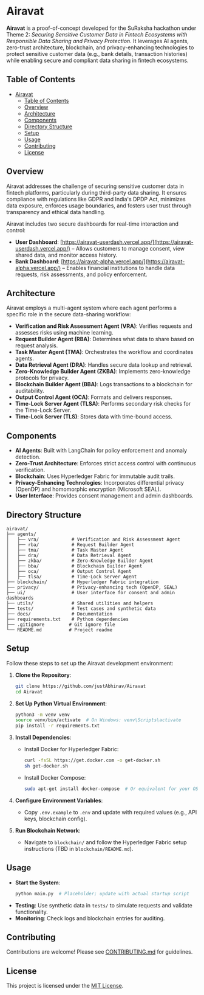 # Airavat

**Airavat** is a proof-of-concept developed for the SuRaksha hackathon under Theme 2: _Securing Sensitive Customer Data in Fintech Ecosystems with Responsible Data Sharing and Privacy Protection_. It leverages AI agents, zero-trust architecture, blockchain, and privacy-enhancing technologies to protect sensitive customer data (e.g., bank details, transaction histories) while enabling secure and compliant data sharing in fintech ecosystems.

## Table of Contents

- [Airavat](#airavat)
  - [Table of Contents](#table-of-contents)
  - [Overview](#overview)
  - [Architecture](#architecture)
  - [Components](#components)
  - [Directory Structure](#directory-structure)
  - [Setup](#setup)
  - [Usage](#usage)
  - [Contributing](#contributing)
  - [License](#license)

## Overview

Airavat addresses the challenge of securing sensitive customer data in fintech platforms, particularly during third-party data sharing. It ensures compliance with regulations like GDPR and India's DPDP Act, minimizes data exposure, enforces usage boundaries, and fosters user trust through transparency and ethical data handling.

Airavat includes two secure dashboards for real-time interaction and control:

- **User Dashboard**: [https://airavat-userdash.vercel.app/](https://airavat-userdash.vercel.app/) – Allows customers to manage consent, view shared data, and monitor access history.
- **Bank Dashboard**: [https://airavat-alpha.vercel.app/](https://airavat-alpha.vercel.app/) – Enables financial institutions to handle data requests, risk assessments, and policy enforcement.

## Architecture

Airavat employs a multi-agent system where each agent performs a specific role in the secure data-sharing workflow:

- **Verification and Risk Assessment Agent (VRA)**: Verifies requests and assesses risks using machine learning.
- **Request Builder Agent (RBA)**: Determines what data to share based on request analysis.
- **Task Master Agent (TMA)**: Orchestrates the workflow and coordinates agents.
- **Data Retrieval Agent (DRA)**: Handles secure data lookup and retrieval.
- **Zero-Knowledge Builder Agent (ZKBA)**: Implements zero-knowledge protocols for privacy.
- **Blockchain Builder Agent (BBA)**: Logs transactions to a blockchain for auditability.
- **Output Control Agent (OCA)**: Formats and delivers responses.
- **Time-Lock Server Agent (TLSA)**: Performs secondary risk checks for the Time-Lock Server.
- **Time-Lock Server (TLS)**: Stores data with time-bound access.

## Components

- **AI Agents**: Built with LangChain for policy enforcement and anomaly detection.
- **Zero-Trust Architecture**: Enforces strict access control with continuous verification.
- **Blockchain**: Uses Hyperledger Fabric for immutable audit trails.
- **Privacy-Enhancing Technologies**: Incorporates differential privacy (OpenDP) and homomorphic encryption (Microsoft SEAL).
- **User Interface**: Provides consent management and admin dashboards.

## Directory Structure

```
airavat/
├── agents/
│   ├── vra/            # Verification and Risk Assessment Agent
│   ├── rba/            # Request Builder Agent
│   ├── tma/            # Task Master Agent
│   ├── dra/            # Data Retrieval Agent
│   ├── zkba/           # Zero-Knowledge Builder Agent
│   ├── bba/            # Blockchain Builder Agent
│   ├── oca/            # Output Control Agent
│   ├── tlsa/           # Time-Lock Server Agent
├── blockchain/         # Hyperledger Fabric integration
├── privacy/            # Privacy-enhancing tech (OpenDP, SEAL)
├── ui/                 # User interface for consent and admin dashboards
├── utils/              # Shared utilities and helpers
├── tests/              # Test cases and synthetic data
├── docs/               # Documentation
├── requirements.txt    # Python dependencies
├── .gitignore         # Git ignore file
└── README.md          # Project readme
```

## Setup

Follow these steps to set up the Airavat development environment:

1. **Clone the Repository**:

   ```bash
   git clone https://github.com/justAbhinav/Airavat
   cd Airavat
   ```

2. **Set Up Python Virtual Environment**:

   ```bash
   python3 -m venv venv
   source venv/bin/activate  # On Windows: venv\Scripts\activate
   pip install -r requirements.txt
   ```

3. **Install Dependencies**:

   - Install Docker for Hyperledger Fabric:
     ```bash
     curl -fsSL https://get.docker.com -o get-docker.sh
     sh get-docker.sh
     ```
   - Install Docker Compose:
     ```bash
     sudo apt-get install docker-compose  # Or equivalent for your OS
     ```

4. **Configure Environment Variables**:

   - Copy `.env.example` to `.env` and update with required values (e.g., API keys, blockchain config).

5. **Run Blockchain Network**:
   - Navigate to `blockchain/` and follow the Hyperledger Fabric setup instructions (TBD in `blockchain/README.md`).

## Usage

- **Start the System**:
  ```bash
  python main.py  # Placeholder; update with actual startup script
  ```
- **Testing**: Use synthetic data in `tests/` to simulate requests and validate functionality.
- **Monitoring**: Check logs and blockchain entries for auditing.

## Contributing

Contributions are welcome! Please see [CONTRIBUTING.md](CONTRIBUTING.md) for guidelines.

## License

This project is licensed under the [MIT License](LICENSE).
